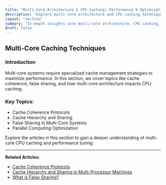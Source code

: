 ```yaml
---
title: "Multi-Core Architecture & CPU Caching: Performance & Optimization"
description: "Explore multi-core architecture and CPU caching techniques to optimize performance, reduce cache contention, improve parallel processing efficiency, and minimize latency."
layout: "section"
summary: "In-depth insights into multi-core architecture, CPU caching, cache coherence, false sharing, and parallel computing for high-performance systems."
draft: false
---
```


## Multi-Core Caching Techniques

### Introduction

Multi-core systems require specialized cache management strategies to maximize performance. In this section, we cover topics like cache coherence, false sharing, and how multi-core architecture impacts CPU caching.

### Key Topics:

- Cache Coherence Protocols
- Cache Hierarchy and Sharing
- False Sharing in Multi-Core Systems
- Parallel Computing Optimization

Explore the articles in this section to gain a deeper understanding of multi-core CPU caching and performance tuning.

---

**Related Articles**:
- [Cache Coherence Protocols](./cache_coherence_protocols)
- [Cache Hierarchy and Sharing in Multi-Processor Machines](./Cache-Hierarchy-and-Sharing-in-Multi-Processor-Machines)
- [What is False Sharing?](./what_is_false_sharing)
